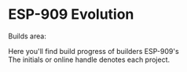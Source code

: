 # ESP-909 Evolution
Builds area: <br>

Here you'll find build progress of builders ESP-909's <br>
The initials or online handle denotes each project. <BR>

